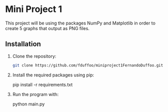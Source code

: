 # Mini Project 1

This project will be using the packages NumPy and Matplotlib in order to create 5 graphs that output as PNG files.


## Installation

1. Clone the repository:

   ```bash
   git clone https://github.com/fduffoo/miniproject1FernandoDuffoo.git
   
2. Install the required packages using pip:

    pip install -r requirements.txt

3. Run the program with:

    python main.py
    
